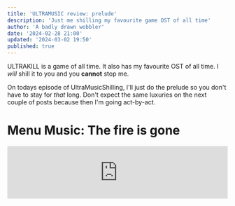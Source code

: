 ```yaml
---
title: 'ULTRAMUSIC review: prelude'
description: 'Just me shilling my favourite game OST of all time'
author: 'A badly drawn wobbler'
date: '2024-02-28 21:00'
updated: '2024-03-02 19:50'
published: true
---
```


ULTRAKILL is a game of all time.
It also has my favourite OST of all time.
I _will_ shill it to you and you **cannot** stop me.

On todays episode of UltraMusicShilling, I'll just
do the prelude so you don't have to stay for _that_ long.
Don't expect the same luxuries on the next couple of 
posts because then I'm going act-by-act.

# Menu Music: The fire is gone

<iframe style="border: 0; width: 100%; height: 120px;" src="https://bandcamp.com/EmbeddedPlayer/album=1991900720/size=large/bgcol=181a1b/linkcol=056cc4/tracklist=false/artwork=small/track=847718442/transparent=true/" seamless />

This is such a calming song for what is otherwise an insanely violent game.
Sounds about right for menu music though. It just has that _cozy_ vibe you get from them.
The name is also downbeat for a game which has an all-caps bolded industrial looking title of ULTRAKILL
(This is what is known in the industry as "foreshadowing").

# Layer 0: OVERTURE: MOUTH OF HELL
Theres a small intro tutorial that you never
play again and doesn't actually have music so
moving on.

## PRELUDE /// FIRST: INTO THE FIRE (and more)

Oh look the fire is back

<iframe style="border: 0; width: 100%; height: 120px;" src="https://bandcamp.com/EmbeddedPlayer/album=1991900720/size=large/bgcol=181a1b/linkcol=056cc4/tracklist=false/artwork=small/track=3394302523/transparent=true/" seamless />

Now _this_ is more like it! While it starts mostly ambient,
with the ambient hum of machinery and random things hitting against
eachother in the distance, that hum starts to get louder, until you find

_le title drop_

Now the music just _GOES._ Unlike most ultraviolent
FPS games, the beginning isn't a metal or heavy soundtrack,
but just straight up breakcore, and that amen break is putting in _some WORK_.
It's not that complex and is fairly easy to listen to
like most of this games soundtrack (there is _that one exception_ however. You'll see that next time).

The only sad part about this song is that it's reused in 0-2 and 0-3.
It is the only case of this in the whole game though, so it isnt that bad.
On the bright side, it means theres less for you to endure in this blog post
before you're let free.

5 cerberi / 7 maurices

## PRELUDE /// FOURTH: A ONE-MACHINE ARMY

More break per core.

<iframe style="border: 0; width: 100%; height: 120px;" src="https://bandcamp.com/EmbeddedPlayer/album=1991900720/size=large/bgcol=181a1b/linkcol=056cc4/tracklist=false/artwork=small/track=3123283150/transparent=true/" seamless />

This is a remix of Into the fire, and sounds like what would be V1s theme song.
It doesn't sound distinct enough that I have any other new thoughts compared to 
Into the fire.

5 maurices / 7 cerberi

## PRELUDE /// CLIMAX: CERBERUS

Wait this ain't no dog-

<iframe style="border: 0; width: 100%; height: 120px;" src="https://bandcamp.com/EmbeddedPlayer/album=1991900720/size=large/bgcol=181a1b/linkcol=056cc4/tracklist=false/artwork=small/track=4005716234/transparent=true/" seamless />

I don't know how to describe this song other than _heavy._
It's bass-only-filtered drum samples, the crunchy ear-piercing synth (if you can even call it a a synth),
the dark grungy drone noises, it just sounds like it will beat you to death. 

6 three-headed-dogs / 9 YOUHAVEUNOITCOMESFREEWITHYOURXBOX-

# FREEDOM! (temporarily)
And thats all the music from the prelude. Yeah, not much,
but hey it's a taste for the chaos that is about to come.
So prepare yourself to be kept in for longer because the
next post is going to contain **19** pieces!
